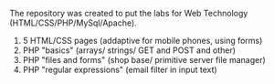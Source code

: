 The repository was created to put the labs for Web Technology (HTML/CSS/PHP/MySql/Apache).
1.  5 HTML/CSS pages (addaptive for mobile phones, using forms)
2.  PHP "basics" (arrays/ strings/ GET and POST and other)
3.  PHP "files and forms" (shop base/ primitive server file manager)
4.  PHP "regular expressions" (email filter in input text)
